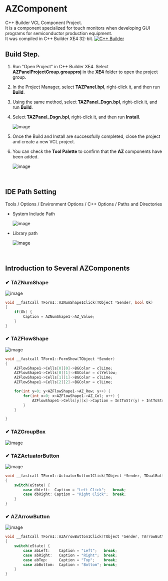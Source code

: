 # AZComponent
C++ Builder VCL Component Project. <br>
It is a component specialized for touch monitors when developing GUI programs for semiconductor production equipment.<br>
It was compiled in C++ Builder XE4 32-bit. <a href="https://www.embarcadero.com/" target="_blank"><img alt="C++ Builder" src="https://img.shields.io/badge/-C++ Builder-45b8d8?style=flat-square&logo=cplusplusbuilder&logoColor=white" /> </a>

## Build Step.
1. Run "Open Project" in C++ Builder XE4. Select **AZPanelProjectGroup.groupproj** in the **XE4** folder to open the project group.
2. In the Project Manager, select **TAZPanel.bpl**, right-click it, and then run **Build**.
3. Using the same method, select **TAZPanel_Dsgn.bpl**, right-click it, and run **Build**.
4. Select **TAZPanel_Dsgn.bpl**, right-click it, and then run **Install**.

    ![image](https://github.com/user-attachments/assets/f181d040-7b4f-400a-b217-39b38dd3c8d7)

5. Once the Build and Install are successfully completed, close the project and create a new VCL project.
6. You can check the **Tool Palette** to confirm that the **AZ** components have been added.

    ![image](https://github.com/user-attachments/assets/fbbbdc96-0db9-4971-ad95-f1ae697c2d9c)

<br>

## IDE Path Setting
Tools / Options / Environment Options / C++ Options / Paths and Directories
 - System Include Path
   
   ![image](https://github.com/user-attachments/assets/04c28c0a-a09d-48b8-a1e2-c46d649c8e09)

 - Library path

   ![image](https://github.com/user-attachments/assets/a4dd6100-3eab-44c1-aa80-0a47ed3e7400)

<br>

## Introduction to Several AZComponents
### ✔ TAZNumShape
![image](https://github.com/user-attachments/assets/6f1b57d0-37c9-48c6-a8df-c344a5c08ba1)
```C++
void __fastcall TForm1::AZNumShape1Click(TObject *Sender, bool Ok)
{
	if(Ok) {
		Caption = AZNumShape1->AZ_Value;
	}
}
```

### ✔ TAZFlowShape
![image](https://github.com/user-attachments/assets/28f120f5-ac61-42f8-a0b0-9c474cd4aa93)
```C++
void __fastcall TForm1::FormShow(TObject *Sender)
{
	AZFlowShape1->Cells[0][0]->BGColor = clLime;
	AZFlowShape1->Cells[0][1]->BGColor = clYellow;
	AZFlowShape1->Cells[1][1]->BGColor = clLime;
	AZFlowShape1->Cells[2][2]->BGColor = clLime;

	for(int y=0; y<AZFlowShape1->AZ_Row; y++) {
		for(int x=0; x<AZFlowShape1->AZ_Col; x++) {
			AZFlowShape1->Cells[y][x]->Caption = IntToStr(y) + IntToStr(x) ;
		}
	}

}
```


### ✔ TAZGroupBox
![image](https://github.com/user-attachments/assets/6d08ea31-20cb-4de6-a950-6a9c4446080e)

### ✔ TAZActuatorButton
![image](https://github.com/user-attachments/assets/dd09b35b-8c2d-4471-bbef-2afaecbce305)
```C++
void __fastcall TForm1::ActuatorButton1Click(TObject *Sender, TDualButtonState eState)
{
	switch(eState) {
		case dbLeft:  Caption = "Left Click";	break;
		case dbRight: Caption = "Right Click";	break;
	}
}
```

### ✔ AZArrowButton
![image](https://github.com/user-attachments/assets/90a91df0-8437-4dd0-82df-415d9c66492e)
```C++
void __fastcall TForm1::AZArrowButton1Click(TObject *Sender, TArrowButtonState eState)
{
	switch(eState) {
		case abLeft: 	Caption = "Left";   break;
		case abRight: 	Caption = "Right";  break;
		case abTop: 	Caption = "Top";    break;
		case abBottom: 	Caption = "Bottom"; break;
	}
}
```
